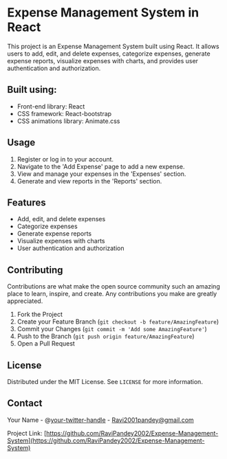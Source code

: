 # Expense Management System in React

This project is an Expense Management System built using React. It allows users to add, edit, and delete expenses, categorize expenses, generate expense reports, visualize expenses with charts, and provides user authentication and authorization.

## Built using:

- Front-end library: React
- CSS framework: React-bootstrap
- CSS animations library: Animate.css

## Usage

1. Register or log in to your account.
2. Navigate to the 'Add Expense' page to add a new expense.
3. View and manage your expenses in the 'Expenses' section.
4. Generate and view reports in the 'Reports' section.


## Features

- Add, edit, and delete expenses
- Categorize expenses
- Generate expense reports
- Visualize expenses with charts
- User authentication and authorization

## Contributing

Contributions are what make the open source community such an amazing place to learn, inspire, and create. Any contributions you make are greatly appreciated.

1. Fork the Project
2. Create your Feature Branch (`git checkout -b feature/AmazingFeature`)
3. Commit your Changes (`git commit -m 'Add some AmazingFeature'`)
4. Push to the Branch (`git push origin feature/AmazingFeature`)
5. Open a Pull Request

## License

Distributed under the MIT License. See `LICENSE` for more information.

## Contact

Your Name - @[your-twitter-handle](https://www.linkedin.com/in/ravi-pandey-52a20b217/) - Ravi2001pandey@gmail.com

Project Link: [https://github.com/RaviPandey2002/Expense-Management-System](https://github.com/RaviPandey2002/Expense-Management-System)
